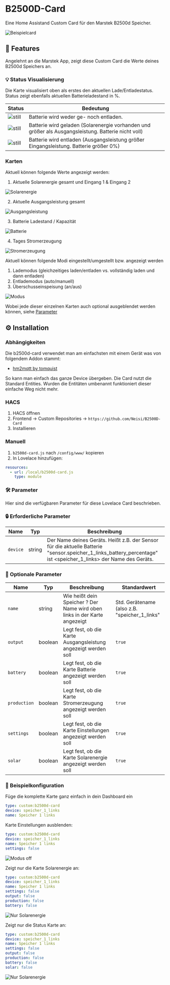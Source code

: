 # B2500D-Card

Eine Home Assistand Custom Card für den Marstek B2500d Speicher.

![Beispielcard](./examples/Screenshot.png)

## 🚀 Features
Angelehnt an die Marstek App, zeigt diese Custom Card die Werte deines B2500d Speichers an.

### 💡 Status Visualisierung

Die Karte visualisiert oben als erstes den aktuellen Lade/Entladestatus.
Status zeigt ebenfalls aktuellen Batterieladestand in %.

| Status     | Bedeutung                          |
|--------|------------------------------------|
| ![still](./examples/blue_still.gif)  | Batterie wird weder ge- noch entladen.              |
|  ![still](./examples/blue.gif)   | Batterie wird geladen (Solarenergie vorhanden und größer als Ausgangsleistung. Batterie nicht voll) |
|   ![still](./examples/orange.gif)   | Batterie wird entladen (Ausgangsleistung größer Eingangsleistung. Batterie größer 0%)      |


### Karten

Aktuell können folgende Werte angezeigt werden: 

1. Aktuelle Solarenergie gesamt und Eingang 1 & Eingang 2
   
![Solarenergie](./examples/Solarenergie.png)

2. Aktuelle Ausgangsleistung gesamt

![Ausgangsleistung](./examples/Ausgang.png)

3. Batterie Ladestand / Kapazität

![Batterie](./examples/Batterie.png)

4. Tages Stromerzeugung

![Stromerzeugung](./examples/Stromerzeugung.png)

Aktuell können folgende Modi eingestellt/umgestellt bzw. angezeigt werden

1. Lademodus (gleichzeitiges laden/entladen vs. vollständig laden und dann entladen)
2. Entlademodus (auto/manuell)
3. Überschusseinspeisung (an/aus)

![Modus](./examples/Modus.png)

Wobei jede dieser einzelnen Karten auch optional ausgeblendet werden können, siehe [Parameter](###Parameter)

## ⚙️ Installation

### Abhängigkeiten
Die b2500d-card verwendet man am einfachsten mit einem Gerät was von folgendem Addon stammt:

- [hm2mqtt by tomquist](https://github.com/tomquist/hm2mqtt)

So kann man einfach das ganze Device übergeben. Die Card nutzt die Standard Entities. Wurden die Entitäten umbenannt funktioniert dieser einfache Weg nicht mehr.


### HACS
1. HACS öffnen
2. Frontend → Custom Repositories → `https://github.com/Neisi/B2500D-Card`
3. Installieren

### Manuell
1. `b2500d-card.js` nach `/config/www/` kopieren
2. In Lovelace hinzufügen:
```yaml
resources:
  - url: /local/b2500d-card.js
    type: module
```
### 🛠️ Parameter

Hier sind die verfügbaren Parameter für diese Lovelace Card beschrieben.

### 🔒 Erforderliche Parameter

| Name         | Typ      | Beschreibung                              |
|--------------|----------|-------------------------------------------|
| `device`     | string   | Der Name deines Geräts. Heißt z.B. der Sensor für die aktuelle Batterie "sensor.speicher_1_links_battery_percentage" ist <speicher_1_links> der Name des Geräts. |


### 🧩 Optionale Parameter

| Name           | Typ      | Beschreibung                                               | Standardwert     |
|----------------|----------|------------------------------------------------------------|------------------|
| `name`        | string   | Wie heißt dein Speicher ? Der Name wird oben links in der Karte angezeigt        | Std. Gerätename (also z.B. "speicher_1_links"            |
| `output`    | boolean  | Legt fest, ob die Karte Ausgangsleistung angezeigt werden soll            | `true`           |
| `battery`         | boolean   | Legt fest, ob die Karte Batterie angezeigt werden soll                            | `true`|
| `production`         | boolean   | Legt fest, ob die Karte Stromerzeugung angezeigt werden soll            | `true`      |
| `settings`        | boolean   | Legt fest, ob die Karte Einstellungen angezeigt werden soll              | `true`|
| `solar`        | boolean   | Legt fest, ob die Karte Solarenergie angezeigt werden soll             | `true`|


### 📘 Beispielkonfiguration
Füge die komplette Karte ganz einfach in dein Dashboard ein
```yaml
type: custom:b2500d-card
device: speicher_1_links
name: Speicher 1 links
```

Karte Einstellungen ausblenden:
```yaml
type: custom:b2500d-card
device: speicher_1_links
name: Speicher 1 links
settings: false
```
![Modus off](./examples/Modus_off.png)

Zeigt nur die Karte Solarenergie an:
```yaml
type: custom:b2500d-card
device: speicher_1_links
name: Speicher 1 links
settings: false
output: false
production: false
battery: false
```
![Nur Solarenergie](./examples/Solarenergie_einzeln.png)

Zeigt nur die Status Karte an:
```yaml
type: custom:b2500d-card
device: speicher_1_links
name: Speicher 1 links
settings: false
output: false
production: false
battery: false
solar: false
```
![Nur Solarenergie](./examples/Status_einzeln.png)


